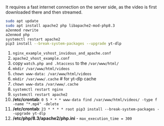 It requires a fast internet connection on the server side, as the video is first downloaded there and then streamed.

```bash
sudo apt update
sudo apt install apache2 php libapache2-mod-php8.3
a2enmod rewrite
a2enmod php
systemctl restart apache2
pip3 install --break-system-packages --upgrade yt-dlp
```

1. `nginx_example_vshost_invidous_and_apache.conf`
2. `apache2_vhost_example.conf`
3. copy `watch.php and .htaccess` to the `/var/www/html/`
4. `mkdir /var/www/html/videos`
5. `chown www-data: /var/www/html/videos`
6. `mkdir /var/www/.cache` # for yt-dlp cache
7. `chown www-data /var/www/.cache`
8. `systemctl restart nginx`
9. `systemctl restart apache2`
10. **/etc/crontab**: `0 5 * * * www-data find /var/www/html/videos/ -type f -name "*.mp4" -delete`
11. **/etc/crontab**: `23 * * * * root pip3 install --break-system-packages --upgrade yt-dlp`
12. **/etc/php/8.3/apache2/php.ini** - `max_execution_time = 300`
